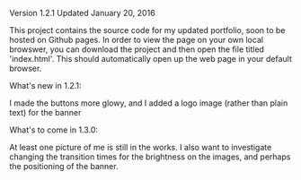 Version 1.2.1 Updated January 20, 2016

This project contains the source code for my updated portfolio, soon to be hosted on Github pages.  In order to view the page on your own local browswer, you can download the project and then open the file titled 'index.html'.  This should automatically open up the web page in your default browser. 

What's new in 1.2.1:

I made the buttons more glowy, and I added a logo image (rather than plain text) for the banner 

What's to come in 1.3.0:

At least one picture of me is still in the works.  I also want to investigate changing the transition times for the brightness on the images, and perhaps the positioning of the banner.